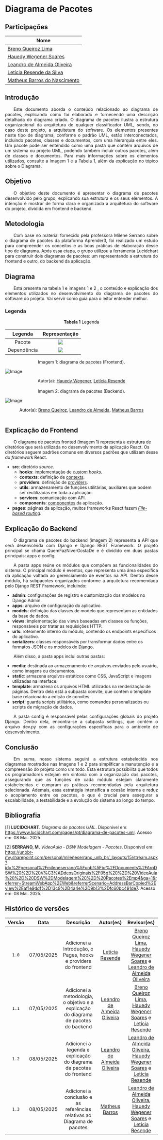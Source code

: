 # Diagrama de Pacotes

## Participações

| Nome                      |
|---------------------------|
| [Breno Queiroz Lima](https://github.com/brenob6) |
| [Hauedy Wegener Soares](https://github.com/HauedyWS)   |
| [Leandro de Almeida Oliveira](https://github.com/leomitx10)  |
| [Letícia Resende da Silva ](https://github.com/LeticiaResende23) |
| [Matheus Barros do Nascimento](https://github.com/Ninja-Haiyai) |

## Introdução 

<p align="justify"> &emsp;&emsp;Este documento aborda o conteúdo relacionado ao diagrama de pacotes, explicando como foi elaborado e fornecendo uma descrição detalhada do diagrama criado. O diagrama de pacotes ilustra a estrutura organizacional da arquitetura de qualquer classificador UML, sendo, no caso deste projeto, a arquitetura do software. Os elementos presentes neste tipo de diagrama, conforme o padrão UML, estão interconectados, incluindo pacotes, classes e documentos, com uma hierarquia entre eles. Um pacote pode ser entendido como uma pasta que contém arquivos de um sistema ou projeto UML, podendo também incluir outros pacotes, além de classes e documentos. Para mais informações sobre os elementos utilizados, consulte a Imagem 1 e a Tabela 1, além da explicação no tópico sobre o Diagrama.</p>

## Objetivo

<p align="justify"> &emsp;&emsp;O objetivo deste documento é apresentar o diagrama de pacotes desenvolvido pelo grupo, explicando sua estrutura e os seus elementos. A intenção é mostrar de forma clara e organizada a arquitetura do software do projeto, dividida em frontend e backend.</p> 

## Metodologia

<p align="justify">&emsp;&emsp;Com base no material fornecido pela professora Milene Serrano sobre o diagrama de pacotes da plataforma Aprender3, foi realizado um estudo para compreender os conceitos e as boas práticas de elaboração desse tipo de diagrama. Após essa etapa, o grupo utilizou a ferramenta Lucidchart para construir dois diagramas de pacotes: um representando a estrutura do frontend e outro, do backend da aplicação.</p>

## Diagrama

<p align="justify"> &emsp;&emsp;Está presente na tabela 1 e imagens 1 e 2 , o conteúdo e explicação dos elementos utilizados no desenvolvimento do diagrama de pacotes do software do projeto. Vai servir como guia para o leitor entender melhor.</p>

### Legenda

<center>

**Tabela 1** Legenda

| Legenda |    Representação    |
| :----: | :--------: |
| Pacote  | ![](./assets/legenda-pacote.png) |
| Dependência  |  ![](./assets/legenda-dependecia.png)|

</center>


<center>Imagem 1: diagrama de pacotes (Frontend).</center>

![Image](assets/Diagrama%20de%20Pacotesf.png)

<center>Autor(a): <a href="https://github.com/HauedyWS" target = "_blank">Hauedy Wegener</a>, <a href="https://github.com/LeticiaResende23" target = "_blank">Letícia Resende</a></center>

<br>

<center>Imagem 2: diagrama de pacotes (Backend).</center>

![Image](assets/Diagrama%20de%20Pacotes.png)

<center>Autor(a): <a href="https://github.com/brenob6" target = "_blank">Breno Queiroz</a>, <a href="https://github.com/leomitx10" target = "_blank">Leandro de Almeida</a>, <a href="https://github.com/Ninja-Haiyai" target = "_blank">Matheus Barros</a></center>

<br>

## Explicação do Frontend


&emsp;&emsp;O diagrama de pacotes fronted (imagem 1) representa a estrutura de diretórios que será utilizada no desenvolvimento da aplicação React. Os
diretórios seguem padrões comuns em diversos padrões que utilizam desse do *framework* React.

- **src**: diretório *source*.
    - **hooks**: implementação de [*custom hooks*](https://react.dev/learn/reusing-logic-with-custom-hooks).
    - **contexts**: definição de [contexts](https://react.dev/reference/react/createContext).
    - **providers**: definição de [providers](https://react.dev/reference/react/createContext#provider).
    - **utils**: armazenamento de funções utilitárias, auxiliares que podem ser reutilizadas em toda a aplicação. 
    - **services**: comunicação com API.
    - **components**: [componentes](https://react.dev/learn/your-first-component) da aplicação.
- **pages**: páginas da aplicação, muitos frameworks React fazem [*File-based routing*](https://nextjs.org/docs/pages).

## Explicação do Backend

<p align="justify"> &emsp;&emsp;O diagrama de pacotes do backend (imagem 2) representa a API que será desenvolvida com Django e Django REST Framework. O projeto principal se chama QuemFazNiverGostaDe e é dividido em duas pastas principais: apps e config.</p>

<p align="justify"> &emsp;&emsp;A pasta apps reúne os módulos que compõem as funcionalidades do sistema. O principal módulo é eventos, que representa uma área específica da aplicação voltada ao gerenciamento de eventos na API. Dentro desse módulo, há subpacotes organizados conforme a arquitetura recomendada pelo Django REST Framework, incluindo:</p>

* **admin**: configurações de registro e customização dos modelos no Django Admin.
* **apps**: arquivo de configuração do aplicativo.
* **models**: definição das classes de modelo que representam as entidades da base de dados.
* **views**: implementação das views baseadas em classes ou funções, responsáveis por tratar as requisições HTTP.
* **urls**: roteamento interno do módulo, contendo os endpoints específicos do aplicativo.
* **serializers**: classes responsáveis por transformar dados entre os formatos JSON e os modelos do Django.

<p align="justify"> &emsp;&emsp;Além disso, a pasta apps inclui outras pastas:</p>

* **media**: destinada ao armazenamento de arquivos enviados pelo usuário, como imagens ou documentos.
* **static**: armazena arquivos estáticos como CSS, JavaScript e imagens utilizadas na interface.
* **template**:  armazena os arquivos HTML utilizados na renderização de páginas. Dentro dela está a subpasta convite, que contém o template base relacionado a edição de convites.
* **script**: guarda scripts utilitários, como comandos personalizados ou scripts de migração de dados.

<p align="justify"> &emsp;&emsp;A pasta config é responsável pelas configurações globais do projeto Django. Dentro dela, encontra-se a subpasta settings, que contém o arquivo dev.py com as configurações específicas para o ambiente de desenvolvimento.</p>

## Conclusão

<p align="justify"> &emsp;&emsp;Em suma, nosso sistema seguirá a estrutura estabelecida nos diagramas mostrados nas Imagens 1 e 2 para simplificar a manutenção e a compreensão do projeto como um todo. Esta estrutura possibilita que todos os programadores estejam em sintonia com a organização dos pacotes, assegurando que as funções de cada módulo estejam claramente estabelecidas e cumpram as práticas recomendadas pela arquitetura selecionada. Ademais, essa estratégia intensifica a coesão interna e reduz o acoplamento entre os pacotes, o que é crucial para assegurar a escalabilidade, a testabilidade e a evolução do sistema ao longo do tempo.</p>

## Bibliografia

[1] **LUCIDCHART**. *Diagrama de pacotes UML*. Disponível em: <https://www.lucidchart.com/pages/pt/diagrama-de-pacotes-uml>. Acesso em: 08 Mai. 2025.

[2] **SERRANO, M.** *VideoAula - DSW Modelagem - Pacotes*. Disponível em: <https://unbbr-my.sharepoint.com/personal/mileneserrano_unb_br/_layouts/15/stream.aspx?id=%2Fpersonal%2Fmileneserrano%5Funb%5Fbr%2FDocuments%2FArqDSW%20%2D%20V%C3%ADdeosOriginais%2F05g%20%2D%20VideoAula%20%2D%20DSW%2DModelagem%20%2D%20Pacotes%2Emp4&ga=1&referrer=StreamWebApp%2EWeb&referrerScenario=AddressBarCopied%2Eview%2Eaf1e9ddf%2D13c9%2D4a4e%2D9b13%2Dfc60bc491de7>. Acesso em: 08 Mai. 2025.


## Histórico de versões

| Versão |    Data    |                       Descrição                       |                       Autor(es)                        |                      Revisor(es)                       |
| :----: | :--------: | :---------------------------------------------------: | :----------------------------------------------------: | :----------------------------------------------------: |
| `1.0`  | 07/05/2025 | Adicionei a Introdução, o Pages, hooks e providers do frontend   | [Letícia Resende](https://github.com/LeticiaResende23)     | [Breno Queiroz Lima](https://github.com/brenob6), [Hauedy Wegener Soares](https://github.com/HauedyWS) e [Leandro de Almeida Oliveira](https://github.com/leomitx10) |
| `1.1`  | 07/05/2025 | Adicionei a metodologia, o objetivo e a explicação do diagrama de pacotes do backend  | [Leandro de Almeida Oliveira](https://github.com/leomitx10)     | [Breno Queiroz Lima](https://github.com/brenob6), [Hauedy Wegener Soares](https://github.com/HauedyWS) e [Letícia Resende](https://github.com/LeticiaResende23) |
| `1.2`  | 08/05/2025 | Adicionei a legenda e explicação do diagrama de pacotes do frontend  | [Leandro de Almeida Oliveira](https://github.com/leomitx10)     | [Leandro de Almeida Oliveira](https://github.com/leomitx10), [Hauedy Wegener Soares](https://github.com/HauedyWS) e [Letícia Resende](https://github.com/LeticiaResende23) |
| `1.3`  | 08/05/2025 | Adicionei a conclusão e as referências relativas ao Diagrama de pacotes  | [Matheus Barros](https://github.com/Ninja-Haiyai)     | [Leandro de Almeida Oliveira](https://github.com/leomitx10), [Hauedy Wegener Soares](https://github.com/HauedyWS) e [Letícia Resende](https://github.com/LeticiaResende23) |